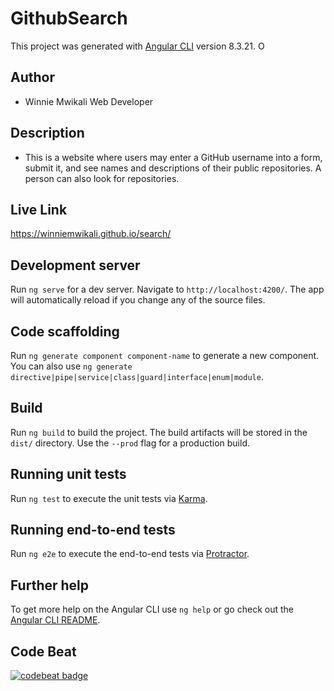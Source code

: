# GithubSearch

This project was generated with [Angular CLI](https://github.com/angular/angular-cli) version 8.3.21.
O


## Author
- Winnie Mwikali Web Developer

## Description
- This is a website where users may enter a GitHub username into a form, submit it, and see names and descriptions of their public repositories. A person can also look for repositories.

## Live Link
https://winniemwikali.github.io/search/

## Development server

Run `ng serve` for a dev server. Navigate to `http://localhost:4200/`. The app will automatically reload if you change any of the source files.

## Code scaffolding

Run `ng generate component component-name` to generate a new component. You can also use `ng generate directive|pipe|service|class|guard|interface|enum|module`.

## Build

Run `ng build` to build the project. The build artifacts will be stored in the `dist/` directory. Use the `--prod` flag for a production build.

## Running unit tests

Run `ng test` to execute the unit tests via [Karma](https://karma-runner.github.io).

## Running end-to-end tests

Run `ng e2e` to execute the end-to-end tests via [Protractor](http://www.protractortest.org/).

## Further help

To get more help on the Angular CLI use `ng help` or go check out the [Angular CLI README](https://github.com/angular/angular-cli/blob/master/README.md).

## Code Beat
[![codebeat badge](https://codebeat.co/badges/ed100c58-aa3a-4736-bb46-c5b0b370456d)](https://codebeat.co/projects/github-com-winniemwikali-search-master)